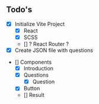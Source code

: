 ## Todo's

- [x] Initialize Vite Project
  - [x] React
  - [x] SCSS
  - [] ? React Router ?
- [x] Create JSON file with questions
- [] Components
  - [x] Introduction
  - [x] Questions
    - [x] Question
  - [x] Button
  - [] Result